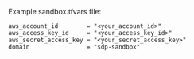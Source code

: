 Example sandbox.tfvars file:

```
aws_account_id        = "<your_account_id>"
aws_access_key_id     = "<your_access_key_id>"
aws_secret_access_key = "<your_secret_access_key>"
domain                = "sdp-sandbox"
```